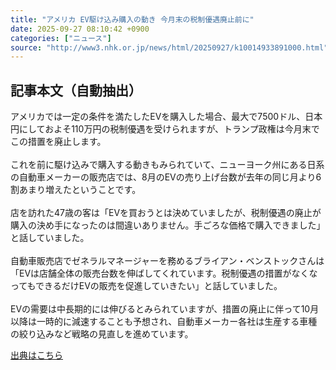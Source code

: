 ```yaml
---
title: "アメリカ EV駆け込み購入の動き 今月末の税制優遇廃止前に"
date: 2025-09-27 08:10:42 +0900
categories: ["ニュース"]
source: "http://www3.nhk.or.jp/news/html/20250927/k10014933891000.html"
---
```


## 記事本文（自動抽出）
<div><div class="body-text">
										<p>アメリカでは一定の条件を満たしたEVを購入した場合、最大で7500ドル、日本円にしておよそ110万円の税制優遇を受けられますが、トランプ政権は今月末でこの措置を廃止します。<br><br>これを前に駆け込みで購入する動きもみられていて、ニューヨーク州にある日系の自動車メーカーの販売店では、8月のEVの売り上げ台数が去年の同じ月より6割あまり増えたということです。<br><br>店を訪れた47歳の客は「EVを買おうとは決めていましたが、税制優遇の廃止が購入の決め手になったのは間違いありません。手ごろな価格で購入できました」と話していました。<br><br>自動車販売店でゼネラルマネージャーを務めるブライアン・ベンストックさんは「EVは店舗全体の販売台数を伸ばしてくれています。税制優遇の措置がなくなってもできるだけEVの販売を促進していきたい」と話していました。<br><br>EVの需要は中長期的には伸びるとみられていますが、措置の廃止に伴って10月以降は一時的に減速することも予想され、自動車メーカー各社は生産する車種の絞り込みなど戦略の見直しを進めています。</p>
								</div>
							</div>

[出典はこちら](http://www3.nhk.or.jp/news/html/20250927/k10014933891000.html)
